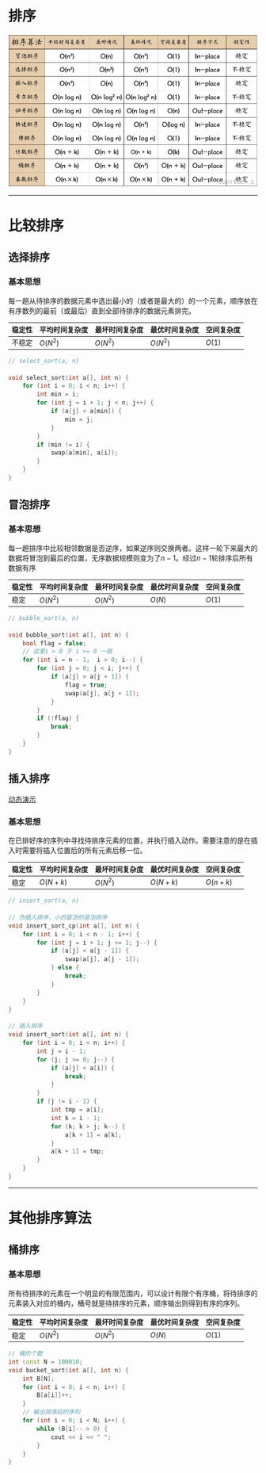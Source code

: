 # 排序

<img src="./images/sort.png">

---

# 比较排序

## 选择排序

### 基本思想

每一趟从待排序的数据元素中选出最小的（或者是最大的）的一个元素，顺序放在有序数列的最前（或最后）直到全部待排序的数据元素排完。

| 稳定性 | 平均时间复杂度 | 最坏时间复杂度 | 最优时间复杂度 | 空间复杂度 |
| --- | --- | --- | --- | --- |
| 不稳定 | $O(N^2)$ | $O(N^2)$ | $O(N^2)$ | $O(1)$ |

```cpp
// select_sort(a, n)

void select_sort(int a[], int n) {
    for (int i = 0; i < n; i++) {
        int min = i;
        for (int j = i + 1; j < n; j++) {
            if (a[j] < a[min]) {
                min = j;
            }
        }
        if (min != i) {
            swap(a[min], a[i]);
        }
    }
}
```
## 冒泡排序

### 基本思想

每一趟排序中比较相邻数据是否逆序，如果逆序则交换两者。这样一轮下来最大的数据将冒泡到最后的位置，无序数据规模则变为了$n - 1$。经过$n - 1$轮排序后所有数据有序

| 稳定性 | 平均时间复杂度 | 最坏时间复杂度 | 最优时间复杂度 | 空间复杂度 |
| --- | --- | --- | --- | --- |
| 稳定 | $O(N^2)$ | $O(N^2)$ | $O(N)$ | $O(1)$ |

```cpp
// bubble_sort(a, n)

void bubble_sort(int a[], int n) {
    bool flag = false;
    // 这里i > 0 于 i >= 0 一致
    for (int i = n - 1;  i > 0; i--) {
        for (int j = 0; j < i; j++) {
            if (a[j] > a[j + 1]) {
                flag = true;
                swap(a[j], a[j + 1]);
            }
        }
        if (!flag) {
            break;
        }
    }
}
```

## 插入排序

[动态演示](https://www.cs.usfca.edu/~galles/visualization/ComparisonSort.html)

### 基本思想

在已排好序的序列中寻找待排序元素的位置，并执行插入动作。需要注意的是在插入时需要将插入位置后的所有元素后移一位。

| 稳定性 | 平均时间复杂度 | 最坏时间复杂度 | 最优时间复杂度 | 空间复杂度 |
| --- | --- | --- | --- | --- |
| 稳定 | $O(N + k)$ | $O(N^2)$ | $O(N + k)$ | $O(n + k)$ |

```cpp
// insert_sort(a, n)

// 伪插入排序，小的冒泡的冒泡排序
void insert_sort_cp(int a[], int n) {
    for (int i = 0; i < n - 1; i++) {
        for (int j = i + 1; j >= 1; j--) {
            if (a[j] < a[j - 1]) {
                swap(a[j], a[j - 1]);
            } else {
                break;
            }
        }
    }
}

// 插入排序
void insert_sort(int a[], int n) {
    for (int i = 0; i < n; i++) {
        int j = i - 1;
        for (j; j >= 0; j--) {
            if (a[j] < a[i]) {
                break;
            }
        }
        if (j != i - 1) {
            int tmp = a[i];
            int k = i - 1;
            for (k; k > j; k--) {
                a[k + 1] = a[k];
            }
            a[k + 1] = tmp;
        }
    }
}
```

---

# 其他排序算法

## 桶排序

### 基本思想

所有待排序的元素在一个明显的有限范围内，可以设计有限个有序桶，将待排序的元素装入对应的桶内，桶号就是待排序的元素，顺序输出则得到有序的序列。

| 稳定性 | 平均时间复杂度 | 最坏时间复杂度 | 最优时间复杂度 | 空间复杂度 |
| --- | --- | --- | --- | --- |
| 稳定 | $O(N^2)$ | $O(N^2)$ | $O(N)$ | $O(1)$ |

```cpp
// 桶的个数
int const N = 100010;
void bucket_sort(int a[], int n) {
    int B[N];
    for (int i = 0; i < n; i++) {
        B[a[i]]++;
    }
    // 输出排序后的序列
    for (int i = 0; i < N; i++) {
        while (B[i]-- > 0) {
            cout << i << " ";
        }
    }
}